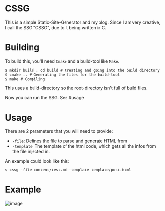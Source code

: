 # CSSG

This is a simple Static-Site-Generator and my blog. Since I am very creative, I call the SSG "CSSG", due to it being written in C.

# Building

To build this, you'll need `Cmake` and a build-tool like `Make`.

```shell
$ mkdir build ; cd build # Creating and going into the build directory
$ cmake .. # Generating the files for the build-tool
$ make # Compiling
```

This uses a build-directory so the root-directory isn't full of build files.

Now you can run the SSG. See #usage

# Usage

There are 2 parameters that you will need to provide:

- `-file`: Defines the file to parse and generate HTML from
- `-template`: The template of the html code, which gets all the infos from the file injected in.

An example could look like this:

```shell
$ cssg -file content/test.md -template template/post.html 
```

# Example

![image](https://user-images.githubusercontent.com/58854363/185811701-512d9f15-3a4f-43fa-8042-2a5c478fb22c.png)
